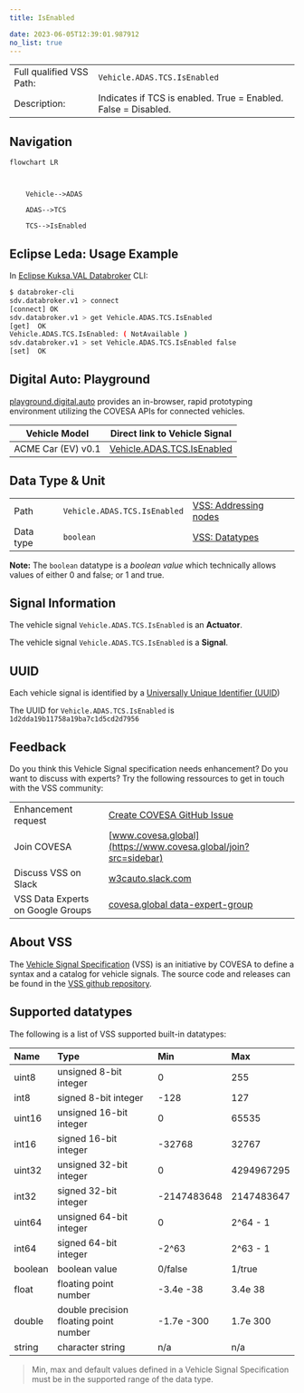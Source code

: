 ```yaml
---
title: IsEnabled

date: 2023-06-05T12:39:01.987912
no_list: true
---
```



| | |
|---|---|
| Full qualified VSS Path: | `Vehicle.ADAS.TCS.IsEnabled` |
| Description: | Indicates if TCS is enabled. True = Enabled. False = Disabled. |

## Navigation

```mermaid
flowchart LR



    Vehicle-->ADAS

    ADAS-->TCS

    TCS-->IsEnabled

```

## Eclipse Leda: Usage Example

In [Eclipse Kuksa.VAL Databroker](https://github.com/eclipse/kuksa.val/tree/master/kuksa_databroker) CLI:



```bash
$ databroker-cli
sdv.databroker.v1 > connect
[connect] OK
sdv.databroker.v1 > get Vehicle.ADAS.TCS.IsEnabled
[get]  OK
Vehicle.ADAS.TCS.IsEnabled: ( NotAvailable )
sdv.databroker.v1 > set Vehicle.ADAS.TCS.IsEnabled false
[set]  OK
```

## Digital Auto: Playground

[playground.digital.auto](http://digital.auto) provides an in-browser, rapid prototyping environment utilizing the COVESA APIs for connected vehicles. 

| Vehicle Model | Direct link to Vehicle Signal |
|---|---|
| ACME Car (EV) v0.1 | [Vehicle.ADAS.TCS.IsEnabled](https://digitalauto.netlify.app/model/STLWzk1WyqVVLbfymb4f/cvi/list/Vehicle.ADAS.TCS.IsEnabled/) |

## Data Type & Unit

| | | |
|---|---|---|
| Path | `Vehicle.ADAS.TCS.IsEnabled` | [VSS: Addressing nodes](https://covesa.github.io/vehicle_signal_specification/rule_set/basics/) |
| Data type | `boolean` | [VSS: Datatypes](https://covesa.github.io/vehicle_signal_specification/rule_set/data_entry/data_types/) |









**Note:** The `boolean` datatype is a *boolean value* which technically allows values of either 0 and false; or 1 and true.





## Signal Information

The vehicle signal `Vehicle.ADAS.TCS.IsEnabled` is an **Actuator**.





The vehicle signal `Vehicle.ADAS.TCS.IsEnabled` is a **Signal**.



## UUID

Each vehicle signal is identified by a [Universally Unique Identifier (UUID](https://en.wikipedia.org/wiki/Universally_unique_identifier))

The UUID for `Vehicle.ADAS.TCS.IsEnabled` is `1d2dda19b11758a19ba7c1d5cd2d7956`


## Feedback

Do you think this Vehicle Signal specification needs enhancement? Do you want to discuss with experts? Try the following ressources to get in touch with the VSS community:

| | |
|---|---|
| Enhancement request | [Create COVESA GitHub Issue](https://github.com/COVESA/vehicle_signal_specification/issues/new?body=Please+describe+your+feedback&title=Signal+feedback+Vehicle.ADAS.TCS.IsEnabled) |
| Join COVESA | [www.covesa.global](https://www.covesa.global/join?src=sidebar) |
| Discuss VSS on Slack | [w3cauto.slack.com](http://w3cauto.slack.com/) |
| VSS Data Experts on Google Groups | [covesa.global data-expert-group](https://groups.google.com/a/covesa.global/g/data-expert-group) |

## About VSS

The [Vehicle Signal Specification](https://covesa.github.io/vehicle_signal_specification/) (VSS)
is an initiative by COVESA to define a syntax and a catalog for vehicle signals.
The source code and releases can be found in the [VSS github repository](https://github.com/COVESA/vehicle_signal_specification).

## Supported datatypes

The following is a list of VSS supported built-in datatypes:

Name       | Type                       | Min  | Max
:----------|:---------------------------|:-----|:---
uint8      | unsigned 8-bit integer     | 0    | 255
int8       | signed 8-bit integer       | -128 | 127
uint16     | unsigned 16-bit integer    |  0   | 65535
int16      | signed 16-bit integer      | -32768 | 32767
uint32     | unsigned 32-bit integer    | 0 | 4294967295
int32      | signed 32-bit integer      | -2147483648 | 2147483647
uint64     | unsigned 64-bit integer    | 0    | 2^64 - 1
int64      | signed 64-bit integer      | -2^63 | 2^63 - 1
boolean    | boolean value              | 0/false | 1/true
float      | floating point number      | -3.4e -38 | 3.4e 38
double     | double precision floating point number | -1.7e -300 | 1.7e 300
string     | character string           | n/a  | n/a

> Min, max and default values defined in a Vehicle Signal Specification must be in the supported range of the data type.
